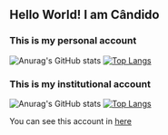 ## Hello World! I am Cândido

### This is my personal account
![Anurag's GitHub stats](https://github-readme-stats.vercel.app/api?username=CandidoRPNeto&show_icons=true&theme=dark&hide_title=true)
[![Top Langs](https://github-readme-stats.vercel.app/api/top-langs/?username=CandidoRPNeto&layout=compact&theme=dark)](https://github.com/CandidoRibeiro/github-readme-stats)

### This is my institutional account
![Anurag's GitHub stats](https://github-readme-stats.vercel.app/api?username=CandidoRibeiro&show_icons=true&theme=dark&hide_title=true)
[![Top Langs](https://github-readme-stats.vercel.app/api/top-langs/?username=CandidoRibeiro&layout=compact&theme=dark)](https://github.com/CandidoRibeiro/github-readme-stats)

You can see this account in <a href="https://github.com/CandidoRibeiro">here</a>
